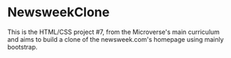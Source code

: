 # NewsweekClone
This is the HTML/CSS project #7, from the Microverse's main curriculum and aims to build a clone of the newsweek.com's homepage using mainly bootstrap.
